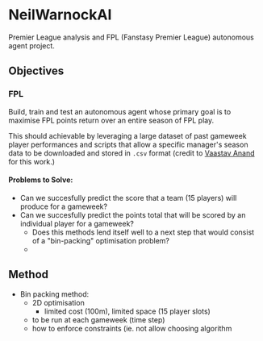 # NeilWarnockAI

Premier League analysis and FPL (Fanstasy Premier League) autonomous agent project.

## Objectives

### FPL

Build, train and test an autonomous agent whose primary goal is to maximise FPL points return over an entire season of FPL play.

This should achievable by leveraging a large dataset of past gameweek player performances and scripts that allow a specific manager's season data to be downloaded and stored in `.csv` format (credit to [Vaastav Anand](https://github.com/vaastav) for this work.)

#### Problems to Solve:
- Can we succesfully predict the score that a team (15 players) will produce for a gameweek?
- Can we succesfully predict the points total that will be scored by an individual player for a gameweek?
	- Does this methods lend itself well to a next step that would consist of a "bin-packing" optimisation problem?
	- 

## Method
- Bin packing method:
	- 2D optimisation
		- limited cost (100m), limited space (15 player slots)
	- to be run at each gameweek (time step)
	- how to enforce constraints (ie. not allow choosing algorithm

